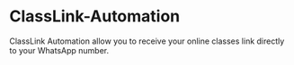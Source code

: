 # ClassLink-Automation
ClassLink Automation allow you to receive your online classes link directly to your WhatsApp number.
